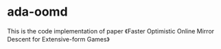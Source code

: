 # ada-oomd
This is the code implementation of paper 《Faster Optimistic Online Mirror Descent for Extensive-form Games》
